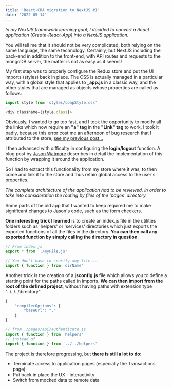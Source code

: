 ```yaml
---
title: 'React-CRA migration to NextJS #1'
date: '2022-05-14'
---
```


*In my NextJS framework learning goal, I decided to convert a React application (Create-React-App) into a NextJS application.*

You will tell me that it should not be very complicated, both relying on the same language, the same technology. Certainly, but NextJS including the back-end in addition to the front-end, with API routes and requests to the mongoDB server, the matter is not as easy as it seems!

My first step was to properly configure the Redux store and put the UI imports (styles) back in place. The CSS is actually managed in a particular way, with a global style that applies to **_app.js** in a classic way, and the other styles that are managed as objects whose properties are called as follows:

```javascript
import style from 'styles/compStyle.css'
...
<div classname={style.class}>
```

Obviously, I wanted to go too fast, and I took the opportunity to modify all the links which now require an **"a" tag** in the **"Link" tag** to work.
I took it badly, because this error cost me an afternoon of bug research that I attributed to the store, [see my previous post...](frustration)

I then advanced with difficulty in configuring the **login/logout** function. A blog post by [Jason Watmore](https://jasonwatmore.com/post/2021/08/04/next-js-11-jwt-authentication-tutorial-with-example-app#login-jsx) describes in detail the implementation of this function by wrapping it around the application.

So I had to extract this functionality from my store where it was, to then come and link it to the store and thus retain global access to the user's properties.

*The complete architecture of the application had to be reviewed, in order to take into consideration the routing by files of the 'pages' directory.*

Some parts of the old app that I wanted to keep required me to make significant changes to Jason's code, such as the form checkers.

**One interesting trick I learned** is to create an index.js file in the utilities folders such as 'helpers' or 'services' directories which just exports the exported functions of all the files in the directory. **You can then call any exported function by simply calling the directory in question**.

```javascript
// From index.js
export * from './myFile.js'
```

```javascript
// You don't have to specify any file...
import { function } from 'dirName'
```

Another trick is the creation of a **jsconfig.js** file which allows you to define a starting point for the paths called in imports. **We can then import from the root of the defined project**, without having paths with extension type "../../../directory"

```javascript
{
    "compilerOptions": {
        "baseUrl": "."
    }
}
```

```javascript
// from ./pages/api/authenticate.js
import { function } from 'helpers'
// instead of
import { function } from '../../helpers'
```

The project is therefore progressing, but **there is still a lot to do**:
+ Terminate access to application pages (especially the Transactions page)
+ Put back in place the UX - interactivity
+ Switch from mocked data to remote data
